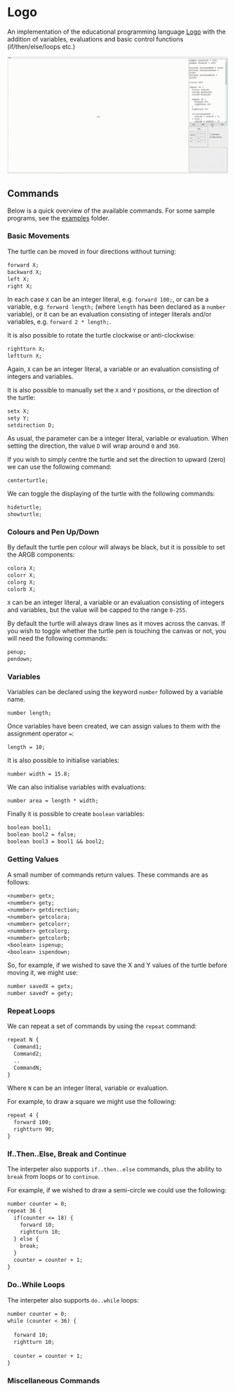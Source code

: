 # Logo
An implementation of the educational programming language [Logo](https://en.wikipedia.org/wiki/Logo_(programming_language)) with the addition of variables, evaluations and basic control functions (if/then/else/loops etc.)

![Screenshot](https://github.com/James-P-D/Logo/blob/master/screenshot.gif)

## Commands

Below is a quick overview of the available commands. For some sample programs, see the [examples](https://github.com/James-P-D/Logo/tree/master/src/Logo/Logo/examples) folder.

### Basic Movements

The turtle can be moved in four directions without turning:
```
forward X;
backward X;
left X;
right X;
```

In each case `X` can be an integer literal, e.g. `forward 100;`, or can be a variable, e.g. `forward length;` (where `length` has been declared as a `number` variable), or it can be an evaluation consisting of integer literals and/or variables, e.g. `forward 2 * length;`.

It is also possible to rotate the turtle clockwise or anti-clockwise:
```
rightturn X;
leftturn X;
```

Again, `X` can be an integer literal, a variable or an evaluation consisting of integers and variables.

It is also possible to manually set the `X` and `Y` positions, or the direction of the turtle:
```
setx X;
sety Y;
setdirection D;
```

As usual, the parameter can be a integer literal, variable or evaluation. When setting the direction, the value `D` will wrap around `0` and `360`.

If you wish to simply centre the turtle and set the direction to upward (zero) we can use the following command:
```
centerturtle;
```

We can toggle the displaying of the turtle with the following commands:
```
hideturtle;
showturtle;
```

### Colours and Pen Up/Down

By default the turtle pen colour will always be black, but it is possible to set the ARGB components:
```
colora X;
colorr X;
colorg X;
colorb X;
```

`X` can be an integer literal, a variable or an evaluation consisting of integers and variables, but the value will be capped to the range `0-255`.

By default the turtle will always draw lines as it moves across the canvas. If you wish to toggle whether the turtle pen is touching the canvas or not, you will need the following commands:
```
penup;
pendown;
```

### Variables

Variables can be declared using the keyword `number` followed by a variable name. 
```
number length;
```

Once variables have been created, we can assign values to them with the assignment operator `=`:
```
length = 10;
```

It is also possible to initialise variables:
```
number width = 15.8;
```

We can also initialise variables with evaluations:
```
number area = length * width;
```

Finally it is possible to create `boolean` variables:
```
boolean bool1;
boolean bool2 = false;
boolean bool3 = bool1 && bool2;
```

### Getting Values

A small number of commands return values. These commands are as follows:
```
<nummber> getx;
<nummber> gety;
<nummber> getdirection;
<nummber> getcolora;
<nummber> getcolorr;
<nummber> getcolorg;
<nummber> getcolorb;
<boolean> ispenup;
<boolean> ispendown;
```

So, for example, if we wished to save the X and Y values of the turtle before moving it, we might use:
```
number savedX = getx;
number savedY = gety;
```

### Repeat Loops

We can repeat a set of commands by using the `repeat` command:
```
repeat N {
  Command1;
  Command2;
  ..
  CommandN;
}
```

Where `N` can be an integer literal, variable or evaluation.

For example, to draw a square we might use the following:
```
repeat 4 {
  forward 100;
  rightturn 90;
}
```

### If..Then..Else, Break and Continue

The interpeter also supports `if..then..else` commands, plus the ability to `break` from loops or to `continue`.

For example, if we wished to draw a semi-circle we could use the following:
```
number counter = 0;
repeat 36 {
  if(counter <= 18) {
    forward 10;
    rightturn 10;
  } else {
    break;
  }
  counter = counter + 1;
}
```

### Do..While Loops

The interpeter also supports `do..while` loops:
```
number counter = 0;
while (counter < 36) {
  
  forward 10;
  rightturn 10;
  
  counter = counter + 1;
}
```

### Miscellaneous Commands

